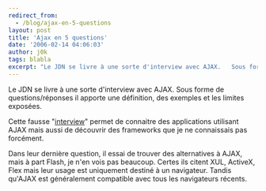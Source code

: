```yaml
---
redirect_from:
  - /blog/ajax-en-5-questions
layout: post
title: 'Ajax en 5 questions'
date: '2006-02-14 04:06:03'
author: j0k
tags: blabla
excerpt: "Le JDN se livre à une sorte d'interview avec AJAX.   Sous forme de questions/réponses il apporte une définition, des exemples et les limites exposées.  \n  \nCette fausse &quot;[interview](http://solutions.journaldunet.com/0602/060208_qr-ajax.shtml)&quot; permet de connaitre des applications utilisant AJAX mais aussi de découvrir des frameworks que      …"
---
```


Le JDN se livre à une sorte d'interview avec AJAX.   Sous forme de questions/réponses il apporte une définition, des exemples et les limites exposées.

Cette fausse &quot;[interview](http://solutions.journaldunet.com/0602/060208_qr-ajax.shtml)&quot; permet de connaitre des applications utilisant AJAX mais aussi de découvrir des frameworks que je ne connaissais pas forcément.

Dans leur dernière question, il essai de trouver des alternatives à AJAX, mais à part Flash, je n'en vois pas beaucoup. Certes ils citent XUL, ActiveX, Flex mais leur usage est uniquement destiné à un navigateur. Tandis qu'AJAX est généralement compatible avec tous les navigateurs récents.
